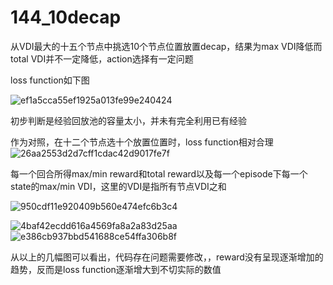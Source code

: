 # 144_10decap
从VDI最大的十五个节点中挑选10个节点位置放置decap，结果为max VDI降低而total VDI并不一定降低，action选择有一定问题

loss function如下图

![ef1a5cca55ef1925a013fe99e240424](https://user-images.githubusercontent.com/89006608/184323010-89698521-d704-44a4-aaf0-8db4537e6f42.png)

初步判断是经验回放池的容量太小，并未有完全利用已有经验

作为对照，在十二个节点选十个放置位置时，loss function相对合理
![26aa2553d2d7cff1cdac42d9017fe7f](https://user-images.githubusercontent.com/89006608/184332519-f1f04b80-8a6a-400e-9fc8-971a02e23e44.png)


每一个回合所得max/min reward和total reward以及每一个episode下每一个state的max/min VDI，这里的VDI是指所有节点VDI之和

![950cdf11e920409b560e474efc6b3c4](https://user-images.githubusercontent.com/89006608/184324110-8aa11258-63aa-4f6a-87a1-21a121ba17ca.png)

![4baf42ecdd616a4569fa8a2a83d25aa](https://user-images.githubusercontent.com/89006608/184330907-686ea1f3-3f1c-49d7-9c56-2ac22cb7ad5a.png)
![e386cb937bbd541688ce54ffa306b8f](https://user-images.githubusercontent.com/89006608/184324130-3e781b0d-c832-4909-a86d-096bda05d136.png)

从以上的几幅图可以看出，代码存在问题需要修改，，reward没有呈现逐渐增加的趋势，反而是loss function逐渐增大到不切实际的数值



